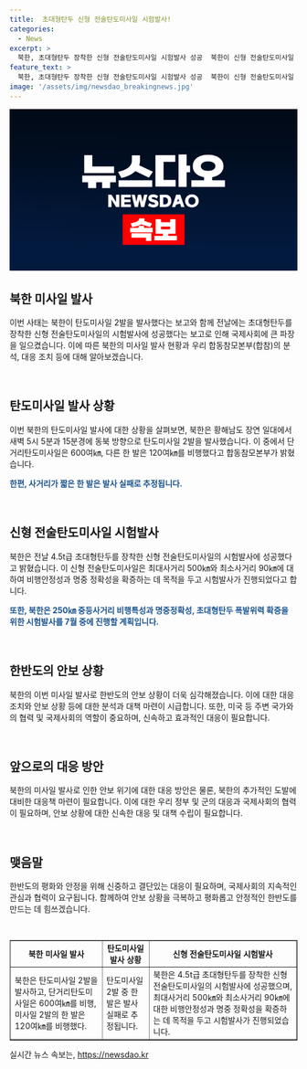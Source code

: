 ```yaml
---
title:  초대형탄두 신형 전술탄도미사일 시험발사!
categories:
  - News
excerpt: >
  북한, 초대형탄두 장착한 신형 전술탄도미사일 시험발사 성공  북한이 신형 전술탄도미사일 화성포-11다-4.5 시험발사에 성공했다고 2일 밝혔다. 또한, 미싸일총국은 해당 미사일의 250㎞ 중등사거리 비행특성과 명중정확성, 초대형탄두 폭발위력 확증을 위한 시험발사를 7월 중에 진행할 계획이라고 밝혔다. 이에 앞서 합동참모본부(합참)는 북한의 시범미사일 발사를 확인했으며, 사거리가 짧은 한 발은 발사 실패로 판단됐다.
feature_text: >
  북한, 초대형탄두 장착한 신형 전술탄도미사일 시험발사 성공  북한이 신형 전술탄도미사일 화성포-11다-4.5 시험발사에 성공했다고 2일 밝혔다. 또한, 미싸일총국은 해당 미사일의 250㎞ 중등사거리 비행특성과 명중정확성, 초대형탄두 폭발위력 확증을 위한 시험발사를 7월 중에 진행할 계획이라고 밝혔다. 이에 앞서 합동참모본부(합참)는 북한의 시범미사일 발사를 확인했으며, 사거리가 짧은 한 발은 발사 실패로 판단됐다.
image: '/assets/img/newsdao_breakingnews.jpg'
---
```


<p><img src="/assets/img/newsdao_breakingnews.jpg" alt="firstkoreanews 속보" /></p>

<h2 data-ke-size="size26">북한 미사일 발사</h2>

<p>이번 사태는 북한이 탄도미사일 2발을 발사했다는 보고와 함께 전날에는 초대형탄두를 장착한 신형 전술탄도미사일의 시험발사에 성공했다는 보고로 인해 국제사회에 큰 파장을 일으켰습니다. 이에 따른 북한의 미사일 발사 현황과 우리 합동참모본부(합참)의 분석, 대응 조치 등에 대해 알아보겠습니다. </p>

<p data-ke-size="size16">&nbsp;</p>

<h2 data-ke-size="size24">탄도미사일 발사 상황</h2>

<p>이번 북한의 탄도미사일 발사에 대한 상황을 살펴보면, 북한은 황해남도 장연 일대에서 새벽 5시 5분과 15분경에 동북 방향으로 탄도미사일 2발을 발사했습니다. 이 중에서 단거리탄도미사일은 600여㎞, 다른 한 발은 120여㎞를 비행했다고 합동참모본부가 밝혔습니다. </p>

<p><b><span style="color: #1a5490;">한편, 사거리가 짧은 한 발은 발사 실패로 추정됩니다.</span></b></p>

<p data-ke-size="size16">&nbsp;</p>

<h2 data-ke-size="size24">신형 전술탄도미사일 시험발사</h2>

<p>북한은 전날 4.5t급 초대형탄두를 장착한 신형 전술탄도미사일의 시험발사에 성공했다고 밝혔습니다. 이 신형 전술탄도미사일은 최대사거리 500㎞와 최소사거리 90㎞에 대하여 비행안정성과 명중 정확성을 확증하는 데 목적을 두고 시험발사가 진행되었다고 합니다.</p>

<p><b><span style="color: #1a5490;">또한, 북한은 250㎞ 중등사거리 비행특성과 명중정확성, 초대형탄두 폭발위력 확증을 위한 시험발사를 7월 중에 진행할 계획입니다.</span></b></p>

<p data-ke-size="size16">&nbsp;</p>

<h2 data-ke-size="size24">한반도의 안보 상황</h2>

<p>북한의 이번 미사일 발사로 한반도의 안보 상황이 더욱 심각해졌습니다. 이에 대한 대응 조치와 안보 상황 등에 대한 분석과 대책 마련이 시급합니다. 또한, 미국 등 주변 국가와의 협력 및 국제사회의 역할이 중요하며, 신속하고 효과적인 대응이 필요합니다. </p>

<p data-ke-size="size16">&nbsp;</p>

<h2 data-ke-size="size24">앞으로의 대응 방안</h2>

<p>북한의 미사일 발사로 인한 안보 위기에 대한 대응 방안은 물론, 북한의 추가적인 도발에 대비한 대응책 마련이 필요합니다. 이에 대한 우리 정부 및 군의 대응과 국제사회의 협력이 필요하며, 안보 상황에 대한 신속한 대응 및 대책 수립이 필요합니다.</p>

<p data-ke-size="size16">&nbsp;</p>

<h2 data-ke-size="size24">맺음말</h2>

<p>한반도의 평화와 안정을 위해 신중하고 결단있는 대응이 필요하며, 국제사회의 지속적인 관심과 협력이 요구됩니다. 함께하여 안보 상황을 극복하고 평화롭고 안정적인 한반도를 만드는 데 힘쓰겠습니다.</p>

<p data-ke-size="size16">&nbsp;</p>

<table style="width: 100%;" border="1">
<tbody>
<tr>
<td style="text-align: center; height: 17px;"><b>북한 미사일 발사</b></td>
<td style="text-align: center; height: 17px;"><b>탄도미사일 발사 상황</b></td>
<td style="text-align: center; height: 17px;"><b>신형 전술탄도미사일 시험발사</b></td>
</tr>
<tr>
<td style="text-align: left;">북한은 탄도미사일 2발을 발사하고, 단거리탄도미사일은 600여㎞를 비행, 미사일 2발의 한 발은 120여㎞를 비행했다.</td>
<td style="text-align: left;">탄도미사일 2발 중 한 발은 발사 실패로 추정됩니다.</td>
<td style="text-align: left;">북한은 4.5t급 초대형탄두를 장착한 신형 전술탄도미사일의 시험발사에 성공했으며, 최대사거리 500㎞와 최소사거리 90㎞에 대한 비행안정성과 명중 정확성을 확증하는 데 목적을 두고 시험발사가 진행되었습니다.</td>
</tr>
</tbody>
</table>
실시간 뉴스 속보는, <a href="https://newsdao.kr" rel="dofollow">https://newsdao.kr</a>


